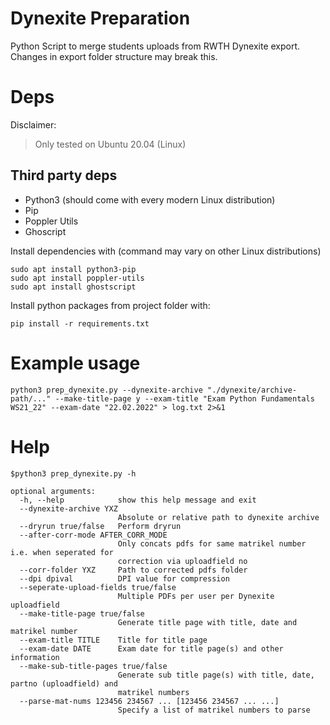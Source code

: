 # Dynexite Preparation

Python Script to merge students uploads from RWTH Dynexite export. 
Changes in export folder structure may break this.

# Deps

Disclaimer:
> Only tested on Ubuntu 20.04 (Linux)

## Third party deps

- Python3 (should come with every modern Linux distribution)
- Pip
- Poppler Utils
- Ghoscript

Install dependencies with (command may vary on other Linux distributions)
```shell
sudo apt install python3-pip
sudo apt install poppler-utils
sudo apt install ghostscript
```

Install python packages from project folder with:
```shell
pip install -r requirements.txt
```

# Example usage

```shell
python3 prep_dynexite.py --dynexite-archive "./dynexite/archive-path/..." --make-title-page y --exam-title "Exam Python Fundamentals WS21_22" --exam-date "22.02.2022" > log.txt 2>&1
```


# Help
```
$python3 prep_dynexite.py -h

optional arguments:
  -h, --help            show this help message and exit
  --dynexite-archive YXZ
                        Absolute or relative path to dynexite archive
  --dryrun true/false   Perform dryrun
  --after-corr-mode AFTER_CORR_MODE
                        Only concats pdfs for same matrikel number i.e. when seperated for
                        correction via uploadfield no
  --corr-folder YXZ     Path to corrected pdfs folder
  --dpi dpival          DPI value for compression
  --seperate-upload-fields true/false
                        Multiple PDFs per user per Dynexite uploadfield
  --make-title-page true/false
                        Generate title page with title, date and matrikel number
  --exam-title TITLE    Title for title page
  --exam-date DATE      Exam date for title page(s) and other information
  --make-sub-title-pages true/false
                        Generate sub title page(s) with title, date, partno (uploadfield) and
                        matrikel numbers
  --parse-mat-nums 123456 234567 ... [123456 234567 ... ...]
                        Specify a list of matrikel numbers to parse
```




